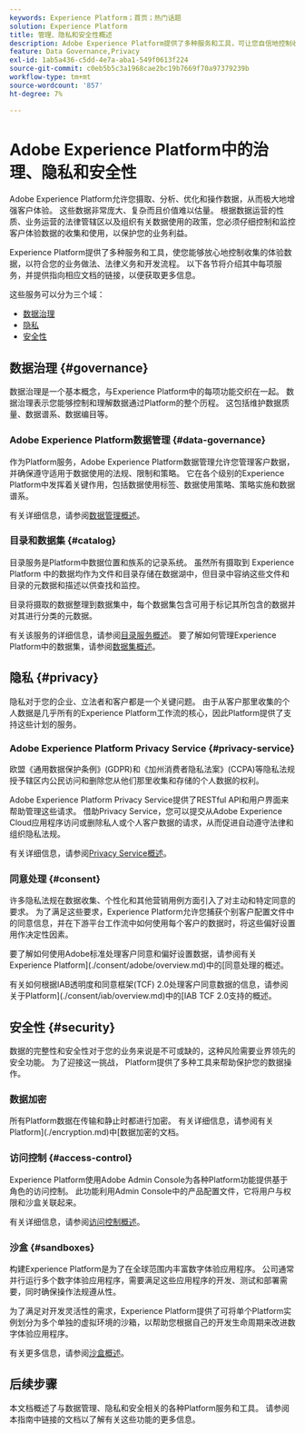 ```yaml
---
keywords: Experience Platform；首页；热门话题
solution: Experience Platform
title: 管理、隐私和安全性概述
description: Adobe Experience Platform提供了多种服务和工具，可让您自信地控制收集的体验数据，以符合您的业务实践、法律义务和开发过程。
feature: Data Governance,Privacy
exl-id: 1ab5a436-c5dd-4e7a-aba1-549f0613f224
source-git-commit: c0eb5b5c3a1968cae2bc19b7669f70a97379239b
workflow-type: tm+mt
source-wordcount: '857'
ht-degree: 7%

---
```


# Adobe Experience Platform中的治理、隐私和安全性

Adobe Experience Platform允许您摄取、分析、优化和操作数据，从而极大地增强客户体验。 这些数据非常庞大、复杂而且价值难以估量。 根据数据运营的性质、业务运营的法律管辖区以及组织有关数据使用的政策，您必须仔细控制和监控客户体验数据的收集和使用，以保护您的业务利益。

Experience Platform提供了多种服务和工具，使您能够放心地控制收集的体验数据，以符合您的业务做法、法律义务和开发流程。 以下各节将介绍其中每项服务，并提供指向相应文档的链接，以便获取更多信息。

这些服务可以分为三个域：

* [数据治理](#governance)
* [隐私](#privacy)
* [安全性](#security)

## 数据治理 {#governance}

数据治理是一个基本概念，与Experience Platform中的每项功能交织在一起。 数据治理表示您能够控制和理解数据通过Platform的整个历程。 这包括维护数据质量、数据谱系、数据编目等。

### Adobe Experience Platform数据管理 {#data-governance}

作为Platform服务，Adobe Experience Platform数据管理允许您管理客户数据，并确保遵守适用于数据使用的法规、限制和策略。 它在各个级别的Experience Platform中发挥着关键作用，包括数据使用标签、数据使用策略、策略实施和数据谱系。

有关详细信息，请参阅[数据管理概述](../../data-governance/home.md)。

### 目录和数据集 {#catalog}

目录服务是Platform中数据位置和族系的记录系统。 虽然所有摄取到 Experience Platform 中的数据均作为文件和目录存储在数据湖中，但目录中容纳这些文件和目录的元数据和描述以供查找和监控。

目录将摄取的数据整理到数据集中，每个数据集包含可用于标记其所包含的数据并对其进行分类的元数据。

有关该服务的详细信息，请参阅[目录服务概述](../../catalog/home.md)。 要了解如何管理Experience Platform中的数据集，请参阅[数据集概述](../../catalog/datasets/overview.md)。

## 隐私 {#privacy}

隐私对于您的企业、立法者和客户都是一个关键问题。 由于从客户那里收集的个人数据是几乎所有的Experience Platform工作流的核心，因此Platform提供了支持这些计划的服务。

### Adobe Experience Platform Privacy Service {#privacy-service}

欧盟《通用数据保护条例》(GDPR)和《加州消费者隐私法案》(CCPA)等隐私法规授予辖区内公民访问和删除您从他们那里收集和存储的个人数据的权利。

Adobe Experience Platform Privacy Service提供了RESTful API和用户界面来帮助管理这些请求。 借助Privacy Service，您可以提交从Adobe Experience Cloud应用程序访问或删除私人或个人客户数据的请求，从而促进自动遵守法律和组织隐私法规。

有关详细信息，请参阅[Privacy Service概述](../../privacy-service/home.md)。

### 同意处理 {#consent}

许多隐私法规在数据收集、个性化和其他营销用例方面引入了对主动和特定同意的要求。 为了满足这些要求，Experience Platform允许您捕获个别客户配置文件中的同意信息，并在下游平台工作流中如何使用每个客户的数据时，将这些偏好设置用作决定性因素。

要了解如何使用Adobe标准处理客户同意和偏好设置数据，请参阅有关Experience Platform](./consent/adobe/overview.md)中的[同意处理的概述。

有关如何根据IAB透明度和同意框架(TCF) 2.0处理客户同意数据的信息，请参阅关于Platform](./consent/iab/overview.md)中的[IAB TCF 2.0支持的概述。

## 安全性 {#security}

数据的完整性和安全性对于您的业务来说是不可或缺的，这种风险需要业界领先的安全功能。 为了迎接这一挑战， Platform提供了多种工具来帮助保护您的数据操作。

### 数据加密

所有Platform数据在传输和静止时都进行加密。 有关详细信息，请参阅有关Platform](./encryption.md)中[数据加密的文档。

### 访问控制 {#access-control}

Experience Platform使用Adobe Admin Console为各种Platform功能提供基于角色的访问控制。 此功能利用Admin Console中的产品配置文件，它将用户与权限和沙盒关联起来。

有关详细信息，请参阅[访问控制概述](../../access-control/home.md)。

### 沙盒 {#sandboxes}

构建Experience Platform是为了在全球范围内丰富数字体验应用程序。 公司通常并行运行多个数字体验应用程序，需要满足这些应用程序的开发、测试和部署需要，同时确保操作法规遵从性。

为了满足对开发灵活性的需求，Experience Platform提供了可将单个Platform实例划分为多个单独的虚拟环境的沙箱，以帮助您根据自己的开发生命周期来改进数字体验应用程序。

有关更多信息，请参阅[沙盒概述](../../sandboxes/home.md)。

## 后续步骤

本文档概述了与数据管理、隐私和安全相关的各种Platform服务和工具。 请参阅本指南中链接的文档以了解有关这些功能的更多信息。
